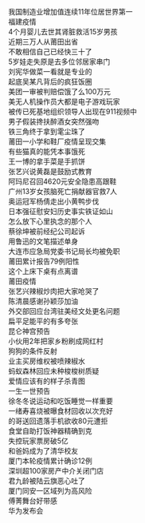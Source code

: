 我国制造业增加值连续11年位居世界第一  
福建疫情  
4个月婴儿去世其肾脏救活15岁男孩  
近期三万人从莆田出省  
不敢相信自己已经快三十了  
5岁娃走失原是去多位邻居家串门  
刘宪华做菜一看就是专业的  
起底吴某凡背后的疯狂饭圈  
美团一审被判赔偿饿了么100万元  
美无人机操作员大都是电子游戏玩家  
被传已死基地组织领导人出现在911视频中  
男子假装搀扶醉酒女突然强吻  
铁三角终于拿到雮尘珠了  
莆田一小学和鞋厂疫情呈现交集  
有些猫真的能凭本事饿死  
王一博的拿手菜是手抓饼  
张艺兴说黄磊是鼓励式教育  
阿玛尼召回4620元安全隐患高跟鞋  
广州13岁女孩脑死亡捐献器官救7人  
奥运冠军杨倩走出小黄鸭步伐  
日本强征慰安妇历史事实铁证如山  
怎么放下心里执念的那个人  
蔡徐坤被前经纪公司起诉  
用鲁迅的文笔描述单身  
大连市应急局党委书记局长均被免职  
莆田累计报告79例阳性  
这个上床下桌有点离谱  
莆田疫情  
张艺兴辣椒炒肉把大家呛哭了  
陈清晨感谢孙颖莎加油  
外交部回应台湾驻美经文处更名问题  
扁平足能平的有多夸张  
昆仑神宫预告  
小伙用2年把家乡粉刷成网红村  
狗狗的条件反射  
业主买房维权被喷辣椒水  
蚂蚁森林回应未种梭梭树质疑  
爱情应该有的样子杀青图  
一生一世预告  
徐冬冬说运动和吃饭睡觉一样重要  
一绪寿喜烧被曝食材回收以次充好  
的哥送回遗落手机欲收80元遭拒  
食堂自助打饭神器精确到克  
失控玩家票房破5亿  
和爸妈成为了清华校友  
厦门本轮疫情累计确诊12例  
深圳超100家房产中介关闭门店  
君九龄被陆云旗恶心吐了  
厦门同安一区域列为高风险  
傅菁舞台好带感  
华为发布会  
